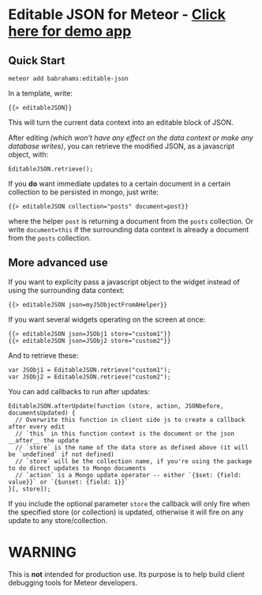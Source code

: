 Editable JSON for Meteor - [Click here for demo app](http://meteorpad.com/pad/AphADo6eR4aiJmNzS/Editable%20JSON%20Example)
===

Quick Start
---

```
meteor add babrahams:editable-json
```

In a template, write:

```
{{> editableJSON}}
```

This will turn the current data context into an editable block of JSON.

After editing _(which won't have any effect on the data context or make any database writes)_, you can retrieve the modified JSON, as a javascript object, with:

```
EditableJSON.retrieve();
```

If you __do__ want immediate updates to a certain document in a certain collection to be persisted in mongo, just write:

```
{{> editableJSON collection="posts" document=post}}
```

where the helper `post` is returning a document from the `posts` collection. Or write `document=this` if the surrounding data context is already a document from the `posts` collection.

More advanced use
---

If you want to explicity pass a javascript object to the widget instead of using the surrounding data context:

```
{{> editableJSON json=myJSObjectFromAHelper}}
```

If you want several widgets operating on the screen at once:

```
{{> editableJSON json=JSObj1 store="custom1"}}
{{> editableJSON json=JSObj2 store="custom2"}}
```

And to retrieve these:

```
var JSObj1 = EditableJSON.retrieve("custom1");
var JSObj2 = EditableJSON.retrieve("custom2");
```

You can add callbacks to run after updates:

```
EditableJSON.afterUpdate(function (store, action, JSONbefore, documentsUpdated) {
  // Overwrite this function in client side js to create a callback after every edit	
  // `this` in this function context is the document or the json __after__ the update
  // `store` is the name of the data store as defined above (it will be `undefined` if not defined)
  // `store` will be the collection name, if you're using the package to do direct updates to Mongo documents
  // `action` is a Mongo update operator -- either `{$set: {field: value}}` or `{$unset: {field: 1}}`
}[, store]);
```

If you include the optional parameter `store` the callback will only fire when the specified store (or collection) is updated, otherwise it will fire on any update to any store/collection.

WARNING
===

This is **not** intended for production use. Its purpose is to help build client debugging tools for Meteor developers.